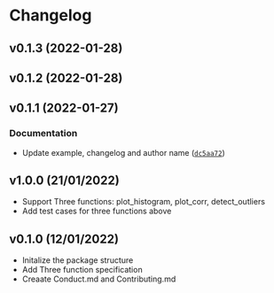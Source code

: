 # Changelog

<!--next-version-placeholder-->

## v0.1.3 (2022-01-28)


## v0.1.2 (2022-01-28)


## v0.1.1 (2022-01-27)
### Documentation
* Update example, changelog and author name ([`dc5aa72`](https://github.com/UBC-MDS/snapedautility/commit/dc5aa720796f6369c45197fd91323c9236281507))
## v1.0.0 (21/01/2022)

- Support Three functions: plot_histogram, plot_corr, detect_outliers
- Add test cases for three functions above

## v0.1.0 (12/01/2022)

- Initalize the package structure
- Add Three function specification
- Creaate Conduct.md and Contributing.md